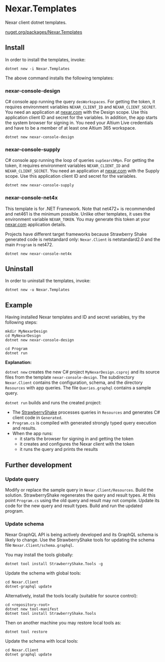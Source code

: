 # Nexar.Templates

[nexar.com]: https://nexar.com/
[StrawberryShake]: https://github.com/ChilliCream/hotchocolate

Nexar client dotnet templates.

[nuget.org/packages/Nexar.Templates](https://www.nuget.org/packages/Nexar.Templates/)

## Install

In order to install the templates, invoke:

```
dotnet new -i Nexar.Templates
```

The above command installs the following templates:

### nexar-console-design

C# console app running the query `desWorkspaces`.
For getting the token, it requires environment variables `NEXAR_CLIENT_ID` and `NEXAR_CLIENT_SECRET`.
You need an application at [nexar.com] with the Design scope.
Use this application client ID and secret for the variables.
In addition, the app starts the system browser for signing in.
You need your Altium Live credentials and have to be a member of at least one Altium 365 workspace.

    dotnet new nexar-console-design

### nexar-console-supply

C# console app running the loop of queries `supSearchMpn`.
For getting the token, it requires environment variables `NEXAR_CLIENT_ID` and `NEXAR_CLIENT_SECRET`.
You need an application at [nexar.com] with the Supply scope.
Use this application client ID and secret for the variables.

    dotnet new nexar-console-supply

### nexar-console-net4x

This template is for .NET Framework. Note that net472+ is recommended and net461 is the minimum possible.
Unlike other templates, it uses the environment variable `NEXAR_TOKEN`.
You may generate this token at your [nexar.com] application details.

Projects have different target frameworks because Strawberry Shake generated code is netstandard only:
`Nexar.Client` is netstandard2.0 and the main `Program` is net472.

    dotnet new nexar-console-net4x

## Uninstall

In order to uninstall the templates, invoke:

```
dotnet new -u Nexar.Templates
```

## Example

Having installed Nexar templates and ID and secret variables, try the following steps:

```
mkdir MyNexarDesign
cd MyNexarDesign
dotnet new nexar-console-design

cd Program
dotnet run
```

**Explanation:**

`dotnet new` creates the new C# project `MyNexarDesign.csproj` and its source files from the template `nexar-console-design`.
The subdirectory `Nexar.Client` contains the configuration, schema, and the directory `Resources` with app queries.
The file `Queries.graphql` contains a sample query.

`dotnet run` builds and runs the created project:

- The [StrawberryShake] processes queries in `Resources` and generates C# client code in `Generated`.
- `Program.cs` is compiled with generated strongly typed query execution and results.
- When the app runs:
    - it starts the browser for signing in and getting the token
    - it creates and configures the Nexar client with the token
    - it runs the query and prints the results

## Further development

### Update query

Modify or replace the sample query in `Nexar.Client/Resources`.
Build the solution. StrawberryShake regenerates the query and result types.
At this point `Program.cs` using the old query and result may not compile.
Update its code for the new query and result types.
Build and run the updated program.

### Update schema

Nexar GraphQL API is being actively developed and its GraphQL schema is likely to change.
Use the StrawberryShake tools for updating the schema file `Nexar.Client/schema.graphql`.

You may install the tools globally:

    dotnet tool install StrawberryShake.Tools -g

Update the schema with global tools:

    cd Nexar.Client
    dotnet-graphql update

Alternatively, install the tools locally (suitable for source control):

    cd <repository-root>
    dotnet new tool-manifest
    dotnet tool install StrawberryShake.Tools

Then on another machine you may restore local tools as:

    dotnet tool restore

Update the schema with local tools:

    cd Nexar.Client
    dotnet graphql update
